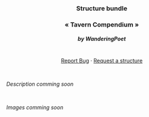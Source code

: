 <p align="center">
  <h3 align="center">Structure bundle</h3>
  <h3 align="center">« Tavern Compendium »</h3>
  <h5 align="center">by WanderingPoet</h5>

  <p align="center">
    <br />
    <a href="https://github.com/Waywardson22/Tavern-Compendium/issues/new?labels=bug&title=[RWG]%20Bug%20found">Report Bug</a>
    ·
    <a href="https://github.com/Waywardson22/Tavern-Compendium/issues/new?labels=enhancement&title=[RWG]%20Structure%20request">Request a structure</a>
  </p>
</p>

<br/>

_Description comming soon_

<br/>

_Images comming soon_

